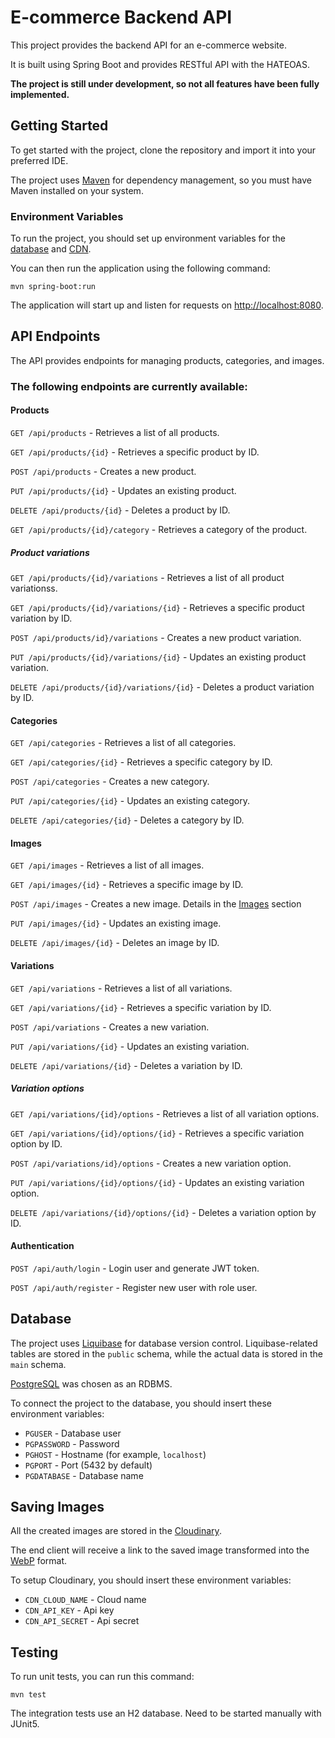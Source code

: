 # E-commerce Backend API

This project provides the backend API for an e-commerce website.

It is built using Spring Boot and provides RESTful API with the HATEOAS.

**The project is still under development, so not all features have been fully implemented.**

## Getting Started

To get started with the project, clone the repository and import it into your preferred IDE.

The project uses [Maven](https://maven.apache.org/) for dependency management, so you must have Maven installed on your system.

### Environment Variables

To run the project, you should set up environment variables for the [database](#database) and [CDN](#saving-images).

You can then run the application using the following command:
```
mvn spring-boot:run
```

The application will start up and listen for requests on <http://localhost:8080>.

## API Endpoints

The API provides endpoints for managing products, categories, and images.

### The following endpoints are currently available:

#### Products

`GET /api/products` - Retrieves a list of all products.

`GET /api/products/{id}` - Retrieves a specific product by ID.

`POST /api/products` - Creates a new product.

`PUT /api/products/{id}` - Updates an existing product.

`DELETE /api/products/{id}` - Deletes a product by ID.

`GET /api/products/{id}/category` - Retrieves a category of the product.

##### Product variations

`GET /api/products/{id}/variations` - Retrieves a list of all product variationss.

`GET /api/products/{id}/variations/{id}` - Retrieves a specific product variation by ID.

`POST /api/products/id}/variations` - Creates a new product variation.

`PUT /api/products/{id}/variations/{id}` - Updates an existing product variation.

`DELETE /api/products/{id}/variations/{id}` - Deletes a product variation by ID.

#### Categories

`GET /api/categories` - Retrieves a list of all categories.

`GET /api/categories/{id}` - Retrieves a specific category by ID.

`POST /api/categories` - Creates a new category.

`PUT /api/categories/{id}` - Updates an existing category.

`DELETE /api/categories/{id}` - Deletes a category by ID.

#### Images

`GET /api/images` - Retrieves a list of all images.

`GET /api/images/{id}` - Retrieves a specific image by ID.

`POST /api/images` - Creates a new image. Details in the [Images](#saving-images) section

`PUT /api/images/{id}` - Updates an existing image.

`DELETE /api/images/{id}` - Deletes an image by ID.

#### Variations

`GET /api/variations` - Retrieves a list of all variations.

`GET /api/variations/{id}` - Retrieves a specific variation by ID.

`POST /api/variations` - Creates a new variation.

`PUT /api/variations/{id}` - Updates an existing variation.

`DELETE /api/variations/{id}` - Deletes a variation by ID.

##### Variation options

`GET /api/variations/{id}/options` - Retrieves a list of all variation options.

`GET /api/variations/{id}/options/{id}` - Retrieves a specific variation option by ID.

`POST /api/variations/id}/options` - Creates a new variation option.

`PUT /api/variations/{id}/options/{id}` - Updates an existing variation option.

`DELETE /api/variations/{id}/options/{id}` - Deletes a variation option by ID.

#### Authentication

`POST /api/auth/login` - Login user and generate JWT token.

`POST /api/auth/register` - Register new user with role user.

## Database

The project uses [Liquibase](https://www.liquibase.com/) for database version control.
Liquibase-related tables are stored in the `public` schema, while the actual data is stored in the `main` schema.

[PostgreSQL](https://www.postgresql.org/) was chosen as an RDBMS.

To connect the project to the database, you should insert these environment variables:

* `PGUSER` - Database user
* `PGPASSWORD` - Password
* `PGHOST` - Hostname (for example, `localhost`)
* `PGPORT` - Port (5432 by default)
* `PGDATABASE` - Database name


## Saving Images

All the created images are stored in the [Cloudinary](https://cloudinary.com/).

The end client will receive a link to the saved image transformed into the [WebP](https://developers.google.com/speed/webp/) format.

To setup Cloudinary, you should insert these environment variables:

* `CDN_CLOUD_NAME` - Cloud name
* `CDN_API_KEY` - Api key
* `CDN_API_SECRET` - Api secret

## Testing
To run unit tests, you can run this command:
```
mvn test
```

The integration tests use an H2 database. Need to be started manually with JUnit5.
